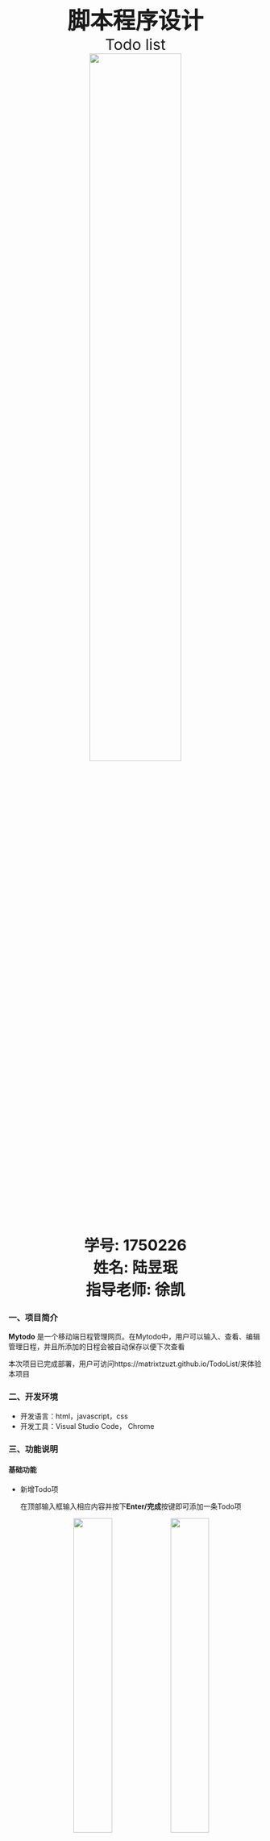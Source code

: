 <div style="text-align:center;font-size:45px;font-weight:bold">脚本程序设计</div>
<div style="text-align:center;font-size:30px;font-weight:norm">Todo list</div>

<center><img src="./img/tj.png" width = "60%" /></center>















<center>
  <div style="text-align:center;font-size:30px;font-weight:bold">学号: 1750226</div>
  <div style="text-align:center;font-size:30px;font-weight:bold">姓名: 陆昱珉</div>
  <div style="text-align:center;font-size:30px;font-weight:bold">指导老师: 徐凯</div>
</center>


<div STYLE="page-break-after: always;"></div>

### 一、项目简介

**Mytodo** 是一个移动端日程管理网页。在Mytodo中，用户可以输入、查看、编辑管理日程，并且所添加的日程会被自动保存以便下次查看

本次项目已完成部署，用户可访问https://matrixtzuzt.github.io/TodoList/来体验本项目

### 二、开发环境

- 开发语言：html，javascript，css
- 开发工具：Visual Studio Code， Chrome

### 三、功能说明

#### 基础功能

 - 新增Todo项

   在顶部输入框输入相应内容并按下**Enter/完成**按键即可添加一条Todo项

   <center><img src="./img/1.png" width = "40%" /><img src="./img/2.png" width = "40%" /> </center>

 - 删除单条Todo项

   点击相应Todo项右侧的“❌”图标即可删除相应Todo项

   <center><img src="./img/3.png" width = "40%" /><img src="./img/1.png" width = "40%" /> </center>

 - 删除所有Todo项

   点击底部**clear all**即可删除所有Todo项

   <center><img src="./img/20.png" width = "40%" /><img src="./img/21.png" width = "40%" /> </center>

 - 标记**单条/多条**Todo项为**已完成/未完成**

    - 标记**单条**Todo项为**已完成/未完成**

      点击相应Todo项左侧的方框即可改变此Todo项的状态为**已完成/未完成**

      <center><img src="./img/4.png" width = "23%" /><img src="./img/5.png" width = "23%" /><img src="./img/6.png" width = "23%" /><img src="./img/7.png" width = "23%" /> </center>

    - 标记**单多**Todo项为**已完成/未完成**

      点击左侧**Select All/Unselect All**即可改变该栏目内所有Todo项的状态为**已完成/未完成**

      <center><img src="./img/8.png" width = "23%" /><img src="./img/8.png" width = "23%" /><img src="./img/10.png" width = "23%" /><img src="./img/11.png" width = "23%" /> </center>

 - 实时显示**已完成/未完成**Todo项数量

   当有**一条/多条**Todo项被改变状态时，相应栏目的Todo项计数器会自动调整

   <center><img src="./img/13.png" width = "40%" /><img src="./img/14.png" width = "40%" /> </center>

 - 数据持久化

   使用**Local Storage**进行数据的持久化，实现页面刷新Todo数据保留的功能

   <center><img src="./img/12.png" width = "100%" /> </center>

   图中每一条Todo的数据结构如黄色框中所示，具体含义为：

   ```json
   {
     content: "Todo content",	// Todo项所存储的内容
     done: true								// Todo项的完成状态：已完成/未完成
   }
   ```

#### 高级功能

- 单条Todo内容编辑

  将**手指/鼠标**放置在一条Todo项的文字内容上并点击，即可开始对相应Todo项的编辑，编辑完成后按下**Enter/完成**即可完成更改

  <center><img src="./img/15.png" width = "30%" /><img src="./img/16.png" width = "30%" /><img src="./img/17.png" width = "30%" /></center>

- 查找指定Todo项

  在顶端输入框输入Todo项内容时，如果输入内容与已存在的Todo项中的某一项获多项相同，系统会自动在相应Todo项下添加下划线以便用户查找

  <center><img src="./img/18.png" width = "40%" /><img src="./img/19.png" width = "40%" /> </center>

- 调换相应Todo项显示次序

  用户可以调整在**Active栏（未完成）**中的Todo项的排列次序，具体做法为将**鼠标/手指**点击某一个Todo项并将其拖拽到另一个在同一栏目中的todo项之上，随后**松开鼠标/停止触摸**，即可完成Todo项的次序替换

  <center><img src="./img/v1.gif" width = "40%" /> </center>

- 简洁优雅的style

  **Mytodo**整体设计风格采用扁平简约风格，总体外观简约大方，十分美观。

- 可切换的主题模式

  **Mytodo**拥有两种主题模式，分别为黑暗模式和明亮模式，可通过下图中的切换开关开启，项目打开时默认为明亮模式

  <center><img src="./img/22.png" width = "40%" /><img src="./img/23.png" width = "40%" /> </center>

- 响应式布局

  **Mytodo**可以适应各种不同的页面大小，并且根据页面大小实时调整布局，因此**Mytodo**可以完美适配PC网页/手机竖屏网页/手机横屏网页

  <center><img src="./img/v2.gif" width = "40%" /> </center>

### 四、项目结构

本项目包含的文件如下：index.html, todoList.css, todoList.js, *imgs(fold)*.

文件结构为

```markdown
mytodo(project fold)
|
|--imgs
	|--x.png
|--index.html
|--dark.css
|--light.css
|--todoList.js
```

各文件/文件夹的作用如下：

> Imgs

​	存放页面所需要的资源图片，如todoList页面中单条todo项需要的删除图标

> index.html

​	基础的文本内容

> dark.css/light.css

​	黑暗/明亮风格的网页样式

> todoList.js

	- 定义了todo数据持久化的数据结构，以及localStorage与model之间数据传输的方法
	- 定义了model到view的渲染方法
	- 定义了各种事件监听函数

todoList.js作为整个todoList项目的逻辑核心部分，相当于MCV模型中的Controller，充当了View与Model之间的传输媒介，其传输方式的具体实现如下：

> View  $$\Leftrightarrow$$ Model

在View与Model的切换之中，本程序实现了函数**render()**用以将Model中的数据渲染成视图。其中**todoLocalStore**为存储所有todo项及其状态的变量，其由存储与localStorage中的json数据结构转换而来

````javascript
function render() {
    //clear
    done.innerHTML = '';
    todo.innerHTML = '';
    let i = 0
    for(etodo of todoLocalStore) {
        if(etodo.done) {
            done.append(genreateTodo(etodo.content, "checked", i));
        } else {
            todo.append(genreateTodo(etodo.content, "", i));
        }
        i ++;
    }
    //change cooresponding num
    $(".todoCount").innerText = todo.children.length;
    $(".doneCount").innerText = done.children.length;
    //data localization
    localStorage.setItem("todos", JSON.stringify(todoLocalStore));
}
````

> Model  $$\Leftrightarrow$$ Local Storage

在将Model中的数据持久化的环节中，本程序使用了localStorage实现上述目的。具体做法为将实现Model的**todoLocalStore**通过**JSON.stringify()**方法转换为Json格式的字符串存储与localStorage中。当需要读取本地持久化数据时本程序会将存储与localStorage中的Json格式字符串读取并通过**JSON.parse()**方法解析

- Model $$\Rightarrow$$ Local Storage

  ```js
  localStorage.setItem("todos", JSON.stringify(todoLocalStore));
  ```

- Model $$\Leftarrow$$ Local Storage

  ```js
  var todoLocalStore = localStorage.getItem("todos");
  todoLocalStore = JSON.parse(todoLocalStore);
  ```

### 五、项目评估

1. 功能完成上，本项目完成了脚本程序设计课程项目所要求的基本功能点，同时实现了若干附加功能点：单条todo编辑、查找指定todo项、拖动todo项以调换次序的交互方式、简介美观的样式、兼容性良好的布局
2. ⻚⾯内各元素简洁整⻬；去除了⼀些繁复的按钮代之以简单，常⽤的⼿势进⾏操作，符合移动端的设备特点和⽤户体验
3. 该项目可同时应用于pc端以及移动端，兼容性良好
4. 代码逻辑清晰，函数命名可读性强

